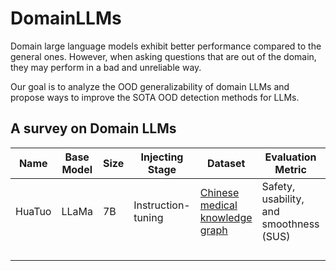 # DomainLLMs
Domain large language models exhibit better performance compared to the general ones. However, when asking questions that are out of the domain, they may perform in a bad and unreliable way. 

Our goal is to analyze the OOD generalizability of domain LLMs and propose ways to improve the SOTA OOD detection methods for LLMs.

## A survey on Domain LLMs

| Name | Base Model | Size | Injecting Stage | Dataset | Evaluation Metric | Domain |
|---|---|---|---|---|---|---|
| HuaTuo | LLaMa | 7B | Instruction-tuning | [Chinese medical knowledge graph](https://github.com/king-yyf/CMeKG_tools) | Safety, usability, and smoothness (SUS) | Biomedical |
|   |   |   |   |   |||
|   |   |   |   |   |||
|   |   |   |   |   |||
|   |   |   |   |   |||                      